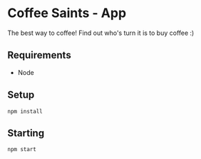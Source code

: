 # Coffee Saints - App

The best way to coffee! Find out who's turn it is to buy coffee :)

## Requirements

* Node

## Setup

```
npm install
```

## Starting

```
npm start
```
